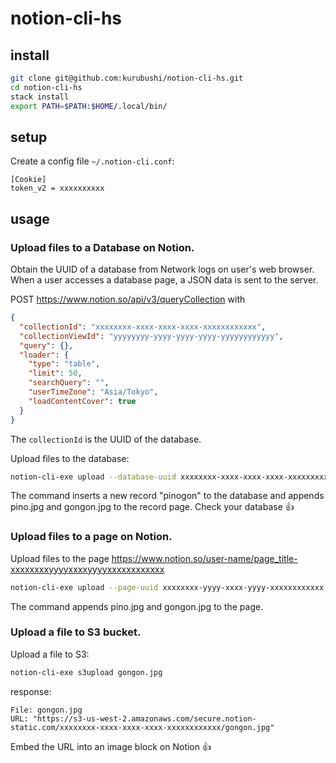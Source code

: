 # notion-cli-hs

## install

```bash
git clone git@github.com:kurubushi/notion-cli-hs.git
cd notion-cli-hs
stack install
export PATH=$PATH:$HOME/.local/bin/
```

## setup

Create a config file `~/.notion-cli.conf`:

```
[Cookie]
token_v2 = xxxxxxxxxx
```

## usage

### Upload files to a Database on Notion.

Obtain the UUID of a database from Network logs on user's web browser.
When a user accesses a database page, a JSON data is sent to the server.

POST https://www.notion.so/api/v3/queryCollection with 

```json
{
  "collectionId": "xxxxxxxx-xxxx-xxxx-xxxx-xxxxxxxxxxxx",
  "collectionViewId": "yyyyyyyy-yyyy-yyyy-yyyy-yyyyyyyyyyyy",
  "query": {},
  "loader": {
    "type": "table",
    "limit": 50,
    "searchQuery": "",
    "userTimeZone": "Asia/Tokyo",
    "loadContentCover": true
  }
}
```

The `collectionId` is the UUID of the database.

Upload files to the database:

```bash
notion-cli-exe upload --database-uuid xxxxxxxx-xxxx-xxxx-xxxx-xxxxxxxxxxxx --record-title pinogon pino.jpg gongon.jpg 
```

The command inserts a new record "pinogon" to the database and appends pino.jpg and gongon.jpg to the record page.
Check your database :+1:

### Upload files to a page on Notion.

Upload files to the page https://www.notion.so/user-name/page_title-xxxxxxxxyyyyxxxxyyyyxxxxxxxxxxxx

```bash
notion-cli-exe upload --page-uuid xxxxxxxx-yyyy-xxxx-yyyy-xxxxxxxxxxxx pino.jpg gongon.jpg 
```

The command appends pino.jpg and gongon.jpg to the page.

### Upload a file to S3 bucket.

Upload a file to S3:

```bash
notion-cli-exe s3upload gongon.jpg
```

response:

```
File: gongon.jpg
URL: "https://s3-us-west-2.amazonaws.com/secure.notion-static.com/xxxxxxxx-xxxx-xxxx-xxxx-xxxxxxxxxxxx/gongon.jpg"
```

Embed the URL into an image block on Notion :+1:
